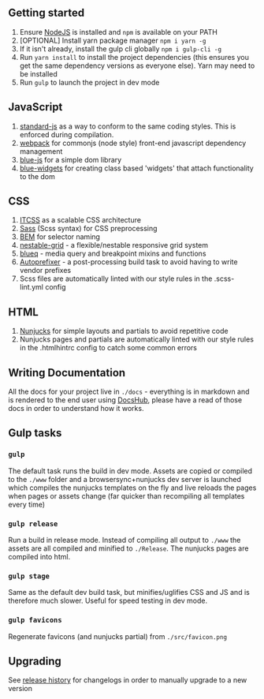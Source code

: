 ## Getting started

1. Ensure [NodeJS](https://nodejs.org/en/download/) is installed and `npm` is available on your PATH
2. [OPTIONAL] Install yarn package manager `npm i yarn -g`
3. If it isn't already, install the gulp cli globally `npm i gulp-cli -g`
4. Run `yarn install` to install the project dependencies (this ensures you get the same dependency versions as everyone else). Yarn may need to be installed
5. Run `gulp` to launch the project in dev mode

## JavaScript

1. [standard-js](http://standardjs.com/) as a way to conform to the same coding styles. This is enforced during compilation.
2. [webpack](https://webpack.github.io/) for commonjs (node style) front-end javascript dependency management
3. [blue-js](https://github.com/bluegrassdigital/blue-js) for a simple dom library
4. [blue-widgets](https://github.com/bluegrassdigital/blue-widgets) for creating class based 'widgets' that attach functionality to the dom

## CSS

1. [ITCSS](https://www.xfive.co/blog/itcss-scalable-maintainable-css-architecture/) as a scalable CSS architecture
2. [Sass](http://sass-lang.com/) (Scss syntax) for CSS preprocessing
3. [BEM](http://getbem.com/naming/) for selector naming
4. [nestable-grid](https://github.com/bluegrassdigital/nestable-grid) - a flexible/nestable responsive grid system
5. [blueq](https://github.com/bluegrassdigital/blueq) - media query and breakpoint mixins and functions
6. [Autoprefixer](https://github.com/postcss/autoprefixer) - a post-processing build task to avoid having to write vendor prefixes
7. Scss files are automatically linted with our style rules in the .scss-lint.yml config

## HTML

1. [Nunjucks](https://mozilla.github.io/nunjucks/templating.html) for simple layouts and partials to avoid repetitive code
2. Nunjucks pages and partials are automatically linted with our style rules in the .htmlhintrc config to catch some common errors

## Writing Documentation

All the docs for your project live in `./docs` - everything is in markdown and is rendered to the end user using [DocsHub](https://bluegrassdigital.github.io/docshub/), please have a read of those docs in order to understand how it works.

## Gulp tasks

### `gulp`

The default task runs the build in dev mode. Assets are copied or compiled to the `./www` folder and a browsersync+nunjucks dev server is launched which compiles the nunjucks templates on the fly and live reloads the pages when pages or assets change (far quicker than recompiling all templates every time)

### `gulp release`

Run a build in release mode. Instead of compiling all output to `./www` the assets are all compiled and minified to `./Release`. The nunjucks pages are compiled into html.

### `gulp stage`

Same as the default dev build task, but minifies/uglifies CSS and JS and is therefore much slower. Useful for speed testing in dev mode.

### `gulp favicons`

Regenerate favicons (and nunjucks partial) from `./src/favicon.png`

## Upgrading

See [release history](https://github.com/bluegrassdigital/bluegrass-html-boilerplate/releases) for changelogs in order to manually upgrade to a new version
